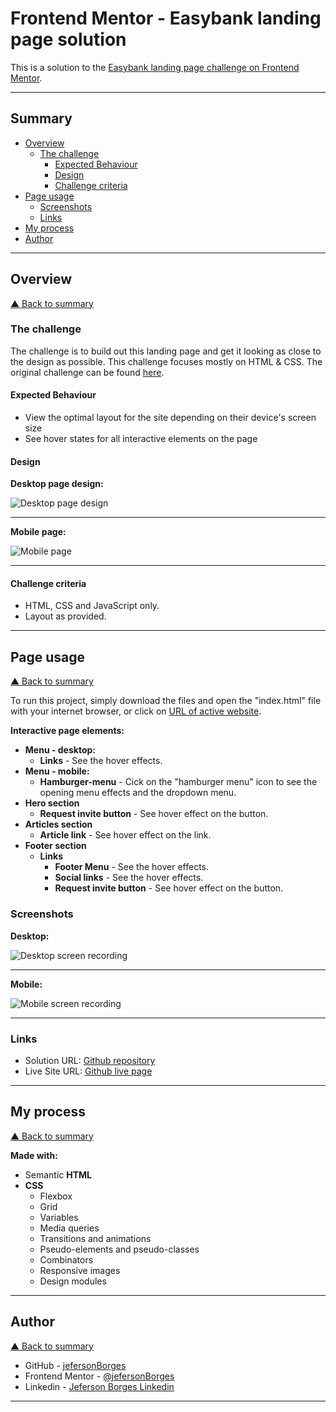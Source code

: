 # Frontend Mentor - Easybank landing page solution

This is a solution to the [Easybank landing page challenge on Frontend Mentor](https://www.frontendmentor.io/challenges/easybank-landing-page-WaUhkoDN).

---

## Summary

- [Overview](#overview)
  - [The challenge](#the-challenge)
    - [Expected Behaviour](#expected-behaviour)
    - [Design](#design)
    - [Challenge criteria](#challenge-criteria)
- [Page usage](#page-usage)
  - [Screenshots](#screenshots)
  - [Links](#links)
- [My process](#my-process)
- [Author](#author)

---

## Overview

[▲ Back to summary](#summary)

### The challenge

The challenge is to build out this landing page and get it looking as close to the design as possible.
This challenge focuses mostly on HTML & CSS. The original challenge can be found [here](https://www.frontendmentor.io/challenges/easybank-landing-page-WaUhkoDN).

#### Expected Behaviour

- View the optimal layout for the site depending on their device's screen size
- See hover states for all interactive elements on the page

#### Design

**Desktop page design:**

![Desktop page design](./design/screenrecord-desktop.gif)

---

**Mobile page:**

![Mobile page](./design/screenrecord-mobile.gif)

---

#### Challenge criteria

- HTML, CSS and JavaScript only.
- Layout as provided.

---

## Page usage

[▲ Back to summary](#summary)

To run this project, simply download the files and open the "index.html" file with your internet browser, or click on [URL of active website](https://jefersonborges.github.io/fem-easybank-landing-page-master/).

**Interactive page elements:**

- **Menu - desktop:**
  - **Links** - See the hover effects.
- **Menu - mobile:**
  - **Hamburger-menu** - Cick on the "hamburger menu" icon to see the opening menu effects and the dropdown menu.
- **Hero section**
  - **Request invite button** - See hover effect on the button.
- **Articles section**
  - **Article link** - See hover effect on the link.
- **Footer section**
  - **Links**
    - **Footer Menu** - See the hover effects.
    - **Social links** - See the hover effects.
    - **Request invite button** - See hover effect on the button.

### Screenshots

**Desktop:**

![Desktop screen recording](./screenshots/screenrecord-desktop.gif)

---

**Mobile:**

![Mobile screen recording](./screenshots/screenrecord-mobile.gif)

---

### Links

- Solution URL: [Github repository](https://github.com/jefersonBorges/fem-easybank-landing-page-master)
- Live Site URL: [Github live page](https://jefersonborges.github.io/fem-easybank-landing-page-master/)

---

## My process

[▲ Back to summary](#summary)

**Made with:**

- Semantic **HTML**
- **CSS**
  - Flexbox
  - Grid
  - Variables
  - Media queries
  - Transitions and animations
  - Pseudo-elements and pseudo-classes
  - Combinators
  - Responsive images
  - Design modules

---

## Author

[▲ Back to summary](#summary)

- GitHub - [jefersonBorges](https://github.com/jefersonBorges/jefersonBorges)
- Frontend Mentor - [@jefersonBorges](https://www.frontendmentor.io/profile/jefersonBorges)
- Linkedin - [Jeferson Borges Linkedin](https://www.linkedin.com/in/jeferson-borges-543b34229)

---

